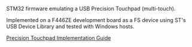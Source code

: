 STM32 firmware emulating a USB Precision Touchpad (multi-touch).

Implemented on a F446ZE development board as a FS device using ST's USB Device Library and tested with Windows hosts.

[Precision Touchpad Implementation Guide](https://learn.microsoft.com/en-us/windows-hardware/design/component-guidelines/touchpad-implementation-guide)
